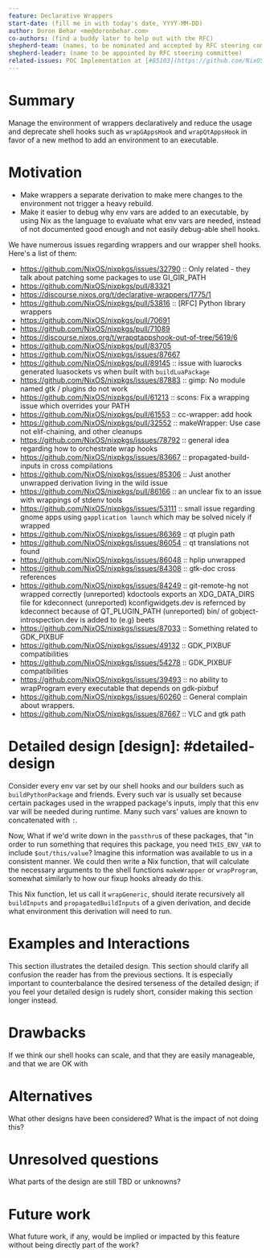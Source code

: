 ```yaml
---
feature: Declarative Wrappers
start-date: (fill me in with today's date, YYYY-MM-DD)
author: Doron Behar <me@doronbehar.com>
co-authors: (find a buddy later to help out with the RFC)
shepherd-team: (names, to be nominated and accepted by RFC steering committee)
shepherd-leader: (name to be appointed by RFC steering committee)
related-issues: POC Implementation at [#85103](https://github.com/NixOS/nixpkgs/pull/85103).
---
```


# Summary
[summary]: #summary

Manage the environment of wrappers declaratively and reduce the usage and
deprecate shell hooks such as `wrapGAppsHook` and `wrapQtAppsHook` in favor of
a new method to add an environment to an executable.

# Motivation
[motivation]: #motivation

- Make wrappers a separate derivation to make mere changes to the environment
  not trigger a heavy rebuild.
- Make it easier to debug why env vars are added to an executable, by using Nix
  as the language to evaluate what env vars are needed, instead of not
  documented good enough and not easily debug-able shell hooks.

We have numerous issues regarding wrappers and our wrapper shell hooks. Here's
a list of them:

<!-- TODO: explain each one better or categorize them -->

- https://github.com/NixOS/nixpkgs/issues/32790 :: Only related - they talk about patching some packages to use GI_GIR_PATH
- https://github.com/NixOS/nixpkgs/pull/83321
- https://discourse.nixos.org/t/declarative-wrappers/1775/1
- https://github.com/NixOS/nixpkgs/pull/53816 :: [RFC] Python library wrappers
- https://github.com/NixOS/nixpkgs/pull/70691
- https://github.com/NixOS/nixpkgs/pull/71089
- https://discourse.nixos.org/t/wrapqtappshook-out-of-tree/5619/6
- https://github.com/NixOS/nixpkgs/pull/83705
- https://github.com/NixOS/nixpkgs/issues/87667
- https://github.com/NixOS/nixpkgs/pull/89145 :: issue with luarocks generated luasockets vs when built with `buildLuaPackage`
- https://github.com/NixOS/nixpkgs/issues/87883 :: gimp: No module named gtk / plugins do not work
- https://github.com/NixOS/nixpkgs/pull/61213 :: scons: Fix a wrapping issue which overrides your PATH
- https://github.com/NixOS/nixpkgs/pull/61553 :: cc-wrapper: add hook
- https://github.com/NixOS/nixpkgs/pull/32552 :: makeWrapper: Use case not elif-chaining, and other cleanups
- https://github.com/NixOS/nixpkgs/issues/78792 :: general idea regarding how to orchestrate wrap hooks
- https://github.com/NixOS/nixpkgs/issues/83667 :: propagated-build-inputs in cross compilations
- https://github.com/NixOS/nixpkgs/issues/85306 :: Just another unwrapped derivation living in the wild issue
- https://github.com/NixOS/nixpkgs/pull/86166 :: an unclear fix to an issue with wrappings of stdenv tools
- https://github.com/NixOS/nixpkgs/issues/53111 :: small issue regarding gnome apps using `gapplication launch` which may be solved nicely if wrapped
- https://github.com/NixOS/nixpkgs/issues/86369 :: qt plugin path
- https://github.com/NixOS/nixpkgs/issues/86054 :: qt translations not found
- https://github.com/NixOS/nixpkgs/issues/86048 :: hplip unwrapped
- https://github.com/NixOS/nixpkgs/issues/84308 :: gtk-doc cross references
- https://github.com/NixOS/nixpkgs/issues/84249 :: git-remote-hg not wrapped correctly
(unreported) kdoctools exports an XDG_DATA_DIRS file for kdeconnect
(unreported) kconfigwidgets.dev is refernced by kdeconnect because of QT_PLUGIN_PATH
(unreported) bin/ of gobject-introspection.dev is added to (e.g) beets
- https://github.com/NixOS/nixpkgs/issues/87033 :: Something related to GDK_PIXBUF
- https://github.com/NixOS/nixpkgs/issues/49132 :: GDK_PIXBUF compatibilities
- https://github.com/NixOS/nixpkgs/issues/54278 :: GDK_PIXBUF compatibilities
- https://github.com/NixOS/nixpkgs/issues/39493 :: no ability to wrapProgram every executable that depends on gdk-pixbuf
- https://github.com/NixOS/nixpkgs/issues/60260 :: General complain about wrappers.
- https://github.com/NixOS/nixpkgs/issues/87667 :: VLC and gtk path 

# Detailed design [design]: #detailed-design

Consider every env var set by our shell hooks and our builders such as
`buildPythonPackage` and friends. Every such var is usually set because certain
packages used in the wrapped package's inputs, imply that this env var will be
needed during runtime. Many such vars' values are known to concatenated with
`:`.

Now, What if we'd write down in the `passthru`s of these packages, that "in order to
run something that requires this package, you need `THIS_ENV_VAR` to include
`$out/this/value`? Imagine this information was available to us in a consistent
manner. We could then write a Nix function, that will calculate the necessary
arguments to the shell functions `makeWrapper` or `wrapProgram`, somewhat
similarly to how our fixup hooks already do this.

This Nix function, let us call it `wrapGeneric`, should iterate recursively all
`buildInputs` and `propagatedBuildInputs` of a given derivation, and decide
what environment this derivation will need to run.  

# Examples and Interactions
[examples-and-interactions]: #examples-and-interactions

This section illustrates the detailed design. This section should clarify all
confusion the reader has from the previous sections. It is especially important
to counterbalance the desired terseness of the detailed design; if you feel
your detailed design is rudely short, consider making this section longer
instead.

# Drawbacks
[drawbacks]: #drawbacks

If we think our shell hooks can scale, and that they are easily manageable, and
that we are OK with 

# Alternatives
[alternatives]: #alternatives

What other designs have been considered? What is the impact of not doing this?

# Unresolved questions
[unresolved]: #unresolved-questions

What parts of the design are still TBD or unknowns?

# Future work
[future]: #future-work

What future work, if any, would be implied or impacted by this feature
without being directly part of the work?

